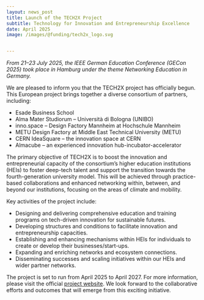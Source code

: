 ```yaml
---
layout: news_post
title: Launch of the TECH2X Project
subtitle: Technology for Innovation and Entrepreneurship Excellence
date: April 2025
image: /images/@funding/tech2x_logo.svg


---
```


*From 21–23 July 2025, the IEEE German Education Conference (GECon 2025) took place in Hamburg under the theme Networking Education in Germany.*

We are pleased to inform you that the TECH2X project has officially begun. This European project brings together a diverse consortium of partners, including:

* Esade Business School
* Alma Mater Studiorum – Università di Bologna (UNIBO)
* inno.space – Design Factory Mannheim at Hochschule Mannheim
* METU Design Factory at Middle East Technical University (METU)
* CERN IdeaSquare – the innovation space at CERN
* Almacube – an experienced innovation hub-incubator-accelerator

The primary objective of TECH2X is to boost the innovation and entrepreneurial capacity of the consortium’s higher education institutions (HEIs) to foster deep-tech talent and support the transition towards the fourth-generation university model. This will be achieved through practice-based collaborations and enhanced networking within, between, and beyond our institutions, focusing on the areas of climate and mobility.

Key activities of the project include:

* Designing and delivering comprehensive education and training programs on tech-driven innovation for sustainable futures.
* Developing structures and conditions to facilitate innovation and entrepreneurship capacities.
* Establishing and enhancing mechanisms within HEIs for individuals to create or develop their businesses/start-ups.
* Expanding and enriching networks and ecosystem connections.
* Disseminating successes and scaling initiatives within our HEIs and wider partner networks.

The project is set to run from April 2025 to April 2027. For more information, please visit the official [project website](https://www.tech2x.eu).
We look forward to the collaborative efforts and outcomes that will emerge from this exciting initiative.

<br>
<a href="{{site.baseurl}}/images/@funding/tech2x_footer_darkgrey.svg" class="gray lightbox-image" title="tech2x"><img alt="" src="{{site.baseurl}}/images/@funding/tech2x_footer_darkgrey.svg" /></a>